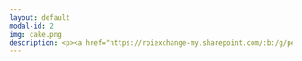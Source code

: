 ```yaml
---
layout: default
modal-id: 2
img: cake.png
description: <p><a href="https://rpiexchange-my.sharepoint.com/:b:/g/personal/bowerj6_rpi_edu/EczoYS77dXFLn5K3cfYw0GABTL4Bn0Bq1ZGlfyd6zM7J0A"><font size="6"><strong><font color="#0000ff">Link to Academic Research Resume (PDF)</font></a></p><br>Research Highlights</font></strong><br><br><br><font size="4">PanOp Industries (short film)<br><strong>RoboPhilosophy 2024</strong><br><br>'How liberating it is to leave the past behind.'Perceiving Authenticity Within the Vocal Performances of Assassin’s Creed Origins<br><strong>The Journal for Interdisciplinary Game Studies (JIVS)</strong><br><em><font color="#ff0000">(publication forthcoming)</font></em><br><br>'Constellations' of Vocal Expression -A Time Traveler’s Examination of Vocal Performance in Assassin’s Creed Origins<br><strong>Digital Games Research Association (DiGRA) 2023 - Extended Abstract</strong><br><p><a href="https://dl.digra.org/index.php/dl/article/view/1987/1986"><font color="#0000ff">Link to PDF</font></a></p><br>Physicalizing the Panopticon - Data Privacy and the “Art” of Surveillance<br><strong>STGlobal 2018</strong><br><br>The Specter of Cyberwar - Stuxnet and Surveillance in the Digital Panopticon<br><strong>STGlobal 2017</strong></font><br><br><br><br><font size="6"><strong>Unpublished Compositions and Projects</strong></font><br><br><br><font size="4">Enacting Multiple Subjectivities - Baldur’s Gate 3 and the Performance of the (Multi)Self<br><font color="#FF0000">(in development for publication)</font><br><br>Vampires, Cheap Wine, and Drunken Debauchery - A Multi-Lingual Analysis of the Vocal Performances of The Oxenfurt Drunk, a Quest from The Witcher 3 - Wild Hunt<br><br>Race, Voice, and Media Worlds - Orienting Assassin's Creed - Origins Within the Logics of Mediated and Socio-cultural Space/time<br><br>Historical Narration as Quantum Time Travel? Leaping through the Constellations of Space/Time in the Assassin's Creed Franchise<br><br>The Body, Health, and Digital Surveillance<br><br>Cannibalism and Christ - Consumption and Cannibalism as Metaphor in the Old and New Testament</font><br><br>
---
```


